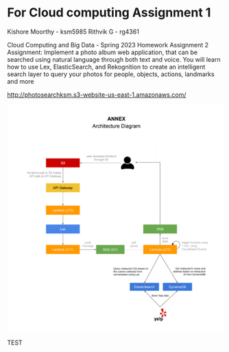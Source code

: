 # For Cloud computing Assignment 1 

Kishore Moorthy - ksm5985
Rithvik G - rg4361


Cloud Computing and Big Data - Spring 2023
Homework Assignment 2
Assignment:
Implement a photo album web application, that can be searched using natural language
through both text and voice. You will learn how to use Lex, ElasticSearch, and
Rekognition to create an intelligent search layer to query your photos for people,
objects, actions, landmarks and more


http://photosearchksm.s3-website-us-east-1.amazonaws.com/

<!-- ![ChatExample](https://user-images.githubusercontent.com/61260957/120046614-2afd0c00-bfd8-11eb-980c-a529d5c5ac95.PNG) -->
![Architecture](https://github.com/kimonk0299/CC-asst-1-ksm5985-rg4361/blob/main/Images/120046712-63044f00-bfd8-11eb-8345-f1fb3a89f2ba.png)

    
TEST
